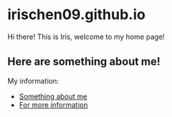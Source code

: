 # irischen09.github.io
Hi there! This is Iris, welcome to my home page!

## Here are something about me!
My information:
* [Something about me](https://punctual-begonia-1v65gg.mysxl.cn)
* [For more information](https://irischen09.github.io/)

